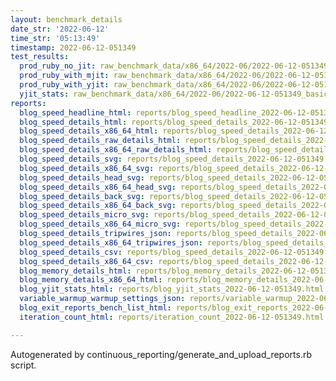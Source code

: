 ```yaml
---
layout: benchmark_details
date_str: '2022-06-12'
time_str: '05:13:49'
timestamp: 2022-06-12-051349
test_results:
  prod_ruby_no_jit: raw_benchmark_data/x86_64/2022-06/2022-06-12-051349_basic_benchmark_prod_ruby_no_jit.json
  prod_ruby_with_mjit: raw_benchmark_data/x86_64/2022-06/2022-06-12-051349_basic_benchmark_prod_ruby_with_mjit.json
  prod_ruby_with_yjit: raw_benchmark_data/x86_64/2022-06/2022-06-12-051349_basic_benchmark_prod_ruby_with_yjit.json
  yjit_stats: raw_benchmark_data/x86_64/2022-06/2022-06-12-051349_basic_benchmark_yjit_stats.json
reports:
  blog_speed_headline_html: reports/blog_speed_headline_2022-06-12-051349.html
  blog_speed_details_html: reports/blog_speed_details_2022-06-12-051349.html
  blog_speed_details_x86_64_html: reports/blog_speed_details_2022-06-12-051349.x86_64.html
  blog_speed_details_raw_details_html: reports/blog_speed_details_2022-06-12-051349.raw_details.html
  blog_speed_details_x86_64_raw_details_html: reports/blog_speed_details_2022-06-12-051349.x86_64.raw_details.html
  blog_speed_details_svg: reports/blog_speed_details_2022-06-12-051349.svg
  blog_speed_details_x86_64_svg: reports/blog_speed_details_2022-06-12-051349.x86_64.svg
  blog_speed_details_head_svg: reports/blog_speed_details_2022-06-12-051349.head.svg
  blog_speed_details_x86_64_head_svg: reports/blog_speed_details_2022-06-12-051349.x86_64.head.svg
  blog_speed_details_back_svg: reports/blog_speed_details_2022-06-12-051349.back.svg
  blog_speed_details_x86_64_back_svg: reports/blog_speed_details_2022-06-12-051349.x86_64.back.svg
  blog_speed_details_micro_svg: reports/blog_speed_details_2022-06-12-051349.micro.svg
  blog_speed_details_x86_64_micro_svg: reports/blog_speed_details_2022-06-12-051349.x86_64.micro.svg
  blog_speed_details_tripwires_json: reports/blog_speed_details_2022-06-12-051349.tripwires.json
  blog_speed_details_x86_64_tripwires_json: reports/blog_speed_details_2022-06-12-051349.x86_64.tripwires.json
  blog_speed_details_csv: reports/blog_speed_details_2022-06-12-051349.csv
  blog_speed_details_x86_64_csv: reports/blog_speed_details_2022-06-12-051349.x86_64.csv
  blog_memory_details_html: reports/blog_memory_details_2022-06-12-051349.html
  blog_memory_details_x86_64_html: reports/blog_memory_details_2022-06-12-051349.x86_64.html
  blog_yjit_stats_html: reports/blog_yjit_stats_2022-06-12-051349.html
  variable_warmup_warmup_settings_json: reports/variable_warmup_2022-06-12-051349.warmup_settings.json
  blog_exit_reports_bench_list_html: reports/blog_exit_reports_2022-06-12-051349.bench_list.html
  iteration_count_html: reports/iteration_count_2022-06-12-051349.html

---
```

Autogenerated by continuous_reporting/generate_and_upload_reports.rb script.
